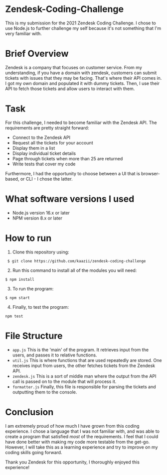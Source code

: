 # Zendesk-Coding-Challenge
This is my submission for the 2021 Zendesk Coding Challenge. I chose to use Node.js to further challenge my self because it's not something that I'm very familiar with. 

# Brief Overview
Zendesk is a company that focuses on customer service. From my understanding, if you have a domain with zendesk, customers can submit tickets with issues that they may be facing. That's where their API comes in. I got my own domain and populated it with dummy tickets. Then, I use their API to fetch those tickets and allow users to interact with them.

# Task
For this challenge, I needed to become familiar with the Zendesk API. The requirements are pretty straight forward:
- Connect to the Zendesk API
- Request all the tickets for your account
- Display them in a list
- Display individual ticket details
- Page through tickets when more than 25 are returned
- Write tests that cover my code

Furthermore, I had the opportunity to choose between a UI that is browser-based, or CLI - I chose the latter.

# What software versions I used
 - Node.js version 16.x or later
 - NPM version 8.x or later

# How to run
1. Clone this repository using:
```
 $ git clone https://github.com/kaazii/zendesk-coding-challenge
```
2. Run this command to install all of the modules you will need:
```
$ npm install
```
3. To run the program:
```
$ npm start
```
4. Finally, to test the program:
```
npm test
```
# File Structure
- `app.js` This is the 'main' of the program. It retrieves input from the users, and passes it to relative functions.
- `util.js` This is where functions that are used repeatedly are stored. One receives input from users, the other fetches tickets from the Zendesk API.
- `zendesk.js` This is a sort of middle man where the output from the API call is passed on to the module that will process it.
- `formatter.js` Finally, this file is responsible for parsing the tickets and outputting them to the console.

# Conclusion
I am extremely proud of how much I have grown from this coding experience. I chose a language that I was not familiar with, and was able to create a program that satisfied *most* of the requirements. I feel that I could have done better with making my code more testable from the get-go. However, I will take this as a learning experience and try to improve on my coding skills going forward.

Thank you Zendesk for this opportunity, I thoroughly enjoyed this experience!
